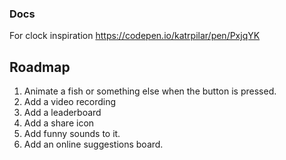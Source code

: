 
### Docs
For clock inspiration 
https://codepen.io/katrpilar/pen/PxjqYK

## Roadmap
1. Animate a fish or something else when the button is pressed. 
1. Add a video recording
1. Add a leaderboard
1. Add a share icon
1. Add funny sounds to it.
1. Add an online suggestions board.